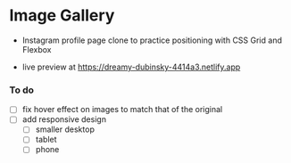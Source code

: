 # Image Gallery
- Instagram profile page clone to practice positioning with CSS Grid and Flexbox

- live preview at https://dreamy-dubinsky-4414a3.netlify.app


### To do
- [ ] fix hover effect on images to match that of the original
- [ ] add responsive design
  - [ ] smaller desktop
  - [ ] tablet
  - [ ] phone